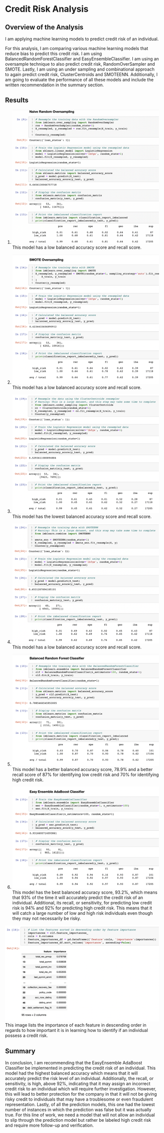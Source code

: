 # Credit Risk Analysis

## Overview of the Analysis

I am applying machine learning models to predict credit risk of an individual. 

For this analysis, I am comparing various machine learning models that reduce bias to predict this credit risk. I am using BalancedRandomForestClassifier and EasyEnsembleClassifier. I am using an oversample technique to also predict credit risk, RandomOverSampler and SMOTE. Lastly, I am using an under sampling and combinational approach to again predict credit risk, ClusterCentroids and SMOTEENN. Additionally, I am going to evaluate the performance of all these models and include the written recommendation in the summary section. 

## Results
1) ![Random.png](Images/Random.png)
    This model has a low balanced accuracy score and recall score. 

2) ![SMOTE.png](Images/SMOTE.png)
    This model has a low balanced accuracy score and recall score. 
    
3) ![Centroids.png](Images/Centroids.png)
    This model has the lowest balanced accuracy score and recall score. 

4) ![SMOTEENN.png](Images/SMOTEENN.png)
    This model has a low balanced accuracy score and recall score.

5) ![Forest.png](Images/Forest.png)
    This model has a better balanced accuracy score, 78.9% and a better recall score of 87% for identifying low credit risk and 70% for identifying high credit risk. 

6) ![AdaBoost.png](Images/AdaBoost.png)
    This model has the best balanced accuracy score, 93.2%, which means that 93% of the time it will accurately predict the credit risk of an individual. Additional, its recall, or sensitivity, for predicting low credit risk is 94% and 92% for predicting high credit risk. This means that it will catch a large number of low and high risk individuals even though they may not necessarily be risky. 

![Importance.png](Images/Importance.png)
    This image lists the importance of each feature in descending order in regards to how important it is in learning how to identify if an individual possess a credit risk. 
    
## Summary
In conclusion, I am recommending that the EasyEnsemble AdaBoost Classifier be implemented in predicting the credit risk of an individual. This model had the highest balanced accuracy which means that it will accurately predict the risk level of an individual. Additionally, the recall, or sensitivity, is high, above 92%, indicating that it may assign an incorrect credit risk to an individual which will require further investigation. However, this will lead to better protection for the company in that it will not be giving risky credit to individuals that may have a troublesome or even fraudulent representation. Lastly, of all the prediction models, this one had the lowest number of instances in which the prediction was false but it was actually true. For this line of work, we need a model that will not allow an individual to slip through the prediction model but rather be labeled high credit risk and require more follow-up and verification. 
